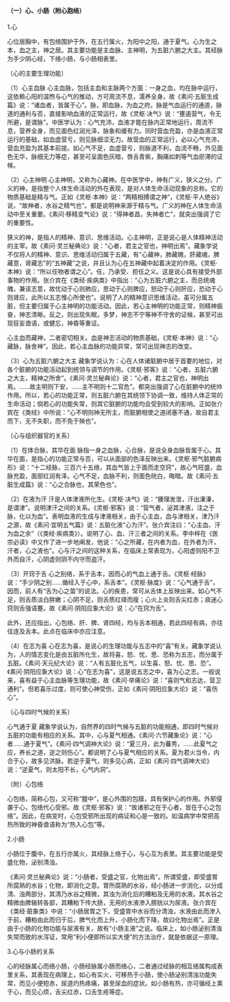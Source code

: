 #### （一）心、小肠（附心胞络）

1.心

心位居胸中，有包络围护于外，在五行属火，为阳中之阳，通于夏气。心为生之本，血之主，神之居。其主要功能是主血脉、主神明，为五脏六腑之大主。其经脉为手少阴心经，下络小肠，与小肠相表里。

〔心的主要生理功能〕

（1）心主血脉  心主血脉，包括主血和主脉两个方面：一身之血，均在脉中运行，这依赖心阳的温煦与心气的推动，方可周流不息，濡养全身。故《素问·五脏生成篇》说：“诸血者，皆属于心”。脉，即血脉，为血之府。脉是气血运行的通道，脉道的通利与否，直接影响血液的正常运行，故《灵枢·决气》说：“壅遏营气，令无所避，是谓脉”。中医学认为：心气充沛，血液才能在脉内正常地运行，周流不息，营养全身，而见面色红润光泽，脉象和缓有力。同时营血充盈，亦是血液正常运行的基础，如血虚营亏，则见脉细涩无力。故营血的正常运行，必以心气充沛，营血充盈为其基本前提。如心气不足，血虚营亏，则脉道不利，血流不畅，外见面色无华，脉细无力等症，甚至可呈面色灰暗，唇舌青紫，胸痛如刺等气血瘀滞的证候。

（2）心主神明  心主神明，又称为心藏神。在中医学中，神有广义，狭义之分。广义的神，是指整个人体生命活动的外在表现，是对人体生命活动现象的总称。它的物质基础是精与气。正如《灵枢·本神》说：“两精相搏谓之神”，《灵枢·平人绝谷》说，“故神者，水谷之精气也”。都是说明神来源于精与气。广义的神在人体生命活动中至关重要。《素问·移精变气论》说：“得神者昌，失神者亡”，就突出强调了它的重要性。

狭义的神，是指人的精神、意识、思维活动。心主神明，正是说心是人体精神活动的主宰。故《素问·灵兰秘典论》说：“心者，君主之官也，神明出焉”。藏象学说不仅将人的精神、意识、思维活动归属于五藏，有“心藏神，肺藏魄，肝藏魂，脾藏意，肾藏志”的“五神藏”之说，并且认为心在五神藏中起着决定的作用。《灵枢·本神》说：“所以任物者谓之心”。任，乃承受、担任之义。这是说心具有接受外部事物的作用。张介宾在《类经·疾病类》中指出：“心为五脏六腑之主，而总统魂魄，兼该志意，故忧动于心则肺应，思动于心则脾应，怒动于心则肝应，恐动于心则肾应，此所以五志惟心所使也”。说明了人的精神意识思维活动，虽可分属五脏，但主要归属于心主神明的功能活动。因此，若心主神明的功能正常，则精神振奋，神志清晰。反之，则出现失眠，多梦，神志不宁等神不守舍的证候，甚至可出现狂妄谵语，或健忘，神昏等重证。

心主血而藏神，二者密切相关。血是神志活动的物质基础，《灵枢·本神》说：“心藏脉，脉舍神”。因此，若心主血脉的功能异常，常可出现神志的改变。

（3）心为五脏六腑之大主  藏象学说认为：心在人体诸脏腑中居于首要的地位，对各个脏腑的功能活动起到统领与调节的作用。《灵枢·邪客》说：“心者，五脏六腑之大主，精神之所舍”。《素问·灵兰秘典论》说：“心者，君主之官也，神明出焉。……故主明则下安，……主不明则十二官危”。都突出强调了心在脏腑中的统帅作用。所以，若心的功能正常，则五脏六腑在其统领下协调一致，维持人体正常的生命活动；倘若心的功能失常，则其它脏腑的功能均会受到较大的影响。正如张介宾在《类经》中所说：“心不明则神无所主，而脏腑相使之道闭塞不通，故自君主而下，无不失职，而不免于殃也”。

〔心与组织器官的关系〕

（1）在体合脉，其华在面  脉指一身之血脉，心合脉，是说全身血脉皆属于心。其华在面，是指心的功能正常与否，可以从面部的色泽反映出来。《灵枢·邪气脏腑病形》说：“十二经脉，三百六十五络，其血气皆上于面而走空窍”，故心气旺盛，血脉充盈，面部红润有泽。心气不足，血脉不利，则面色㿠白，晦暗。故《素问·五脏生成篇》说：“心之合脉也，其荣色也”。

（2）在液为汗  汗是人体津液所化生。《灵枢·决气》说：“腠理发泄，汗出溱溱，是谓津”。说明津汗之间的关系。《灵枢·邪客》说：“营气者，泌其津液，注之于脉，化以为血”。表明血液的生成与津液相关，由于心主血，血与津相关，津乃汗之源，故《素问·宜明五气篇》说：五脏化液“心为汗”。张介宾注曰：“心主血、汗为血之余”（《类经·疾病类》）。说明了心、血、汗三者之间的关系。李中梓在《医宗必读》中又作了进一步地阐发，他说：“心之所藏，在内者为血，在外者为汗，汗者，心之液也”。心与汗之间的这种关系，在临床上常表现为，心阳虚则阳不卫外而自汗，心阴虚则阴不内守而盗汗。

（3）开窍于舌  心之别络，系于舌本，因而心的气血上通于舌。《灵枢·经脉》说：“手少阴之别……循经入于心中，系舌本”。《灵枢·脉度》说：“心气通于舌”，因而，前人有“舌为心之苗”的说法。心的疾患，常可从舌体上反映出来。如心气不足，则舌质淡白胖嫩；心阴不足，则舌质红绛而瘦；心火上炎则舌尖红赤；痰迷心窍则舌强语蹇。故《素问·阴阳应象大论》说：心“在窍为舌”。

此外，还应指出，心包络、肝、脾、肾四经，均与舌本相通，若此四经有病，亦往往连及舌本。此点在临床中亦应注意。

（4）在志为喜  心在志为喜，是说心的生理功能与五志中的“喜”有关。藏象学说认为，人的情志变化是由五脏所化生，故将喜，怒、忧、思、恐称为五志，而分属于五脏。《素问·天元纪大论》说：“人有五脏化五气，以生喜、怒、忧、思、恐”。《素问·阴阳应象大论》说：心“在志为喜”，这是说五志之中，喜为心之志。一般说来，喜有益于心主血脉等生理功能，故《素问·举痛论》说：“喜则气和志达，营卫通利”。但若喜乐过度，则可使心神受伤，正如《素问·阴阳应象大论》说：“喜伤心”。

〔心与四时气候的关系〕

心气通于夏  藏象学说认为，自然界的四时气候与五脏的功能相通，即四时气候对五脏的功能有相应的关系。其中，心与夏气相通。《素问·六节藏象论》说：“心者……通于夏气”。《素问·四气调神大论》说：“夏三月，此为蕃秀，……此夏气之应，养长之道，逆之则伤心”。都说明了心与夏气相应的关系。夏为君火当令，内合于心，故多见洪脉。若逆于夏气，则多见心病，正如《素问·四气调神大论》说：“逆夏气，则太阳不长，心气内洞”。

〔附〕心包络

心包络，简称心包，又可称“膻中”，是心外围的包膜，具有保护心的作用。外邪侵袭于心，包络代心受邪。故《灵枢·邪客》说：“故诸邪之在于心者，皆在于心之包络”。因此，在病变时，心包受邪所出现的病证和心是一致的。如温病学中常把高热所致的神昏谵语称为“热入心包”等。

2.小肠

小肠位于腹中，在五行亦属火，其经脉上络于心，与心互为表里。其主要功能是受盛化物，泌别清浊。

《素问·灵兰秘典论》说：“小肠者，受盛之官，化物出焉”。所谓受盛，即受盛胃所腐熟的水谷；化物，即消化之意。胃所腐熟的水谷，经小肠进一步消化，以分成清、浊两部分，其清乃水谷之精微，其浊为消化后的糟粕及无用的水液。其水谷之精微由脾输转各部，其糟粕下传大肠，无用的水液渗入膀胱以为尿液。张介宾在《类经·脏象类》中说：“小肠居胃之下，受盛胃中水谷而分清浊，水液由此而渗入于前，糟粕由此而归于后，脾气化而上升，小肠化而下降，故曰化物出焉”。正是由于小肠的化物功能与尿液有关，故有“小肠主液”之说。临床上，如小肠泌别清浊失常而致的水泻证，常用“利小便即所以实大便”的方法治疗，就是依据这一原理。

3.心与小肠的关系

心的经脉属心而络小肠，小肠经脉属小肠而络心，二者通过经脉的相互络属构成表里关系，其表现在病理上，如心有实火，可移热于小肠，使小肠泌别清浊功能失常，而见小便短赤，尿道灼热疼痛，甚至尿血的症状。如小肠有热，亦可循经上熏于心，而见心烦，舌尖红赤，口舌生疮等症。

